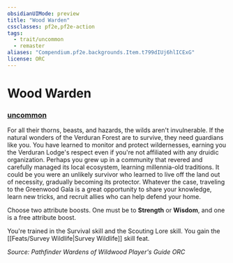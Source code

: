 ```yaml
---
obsidianUIMode: preview
title: "Wood Warden"
cssclasses: pf2e,pf2e-action
tags:
  - trait/uncommon
  - remaster
aliases: "Compendium.pf2e.backgrounds.Item.t799dIUj6hlICExG"
license: ORC
---
```

# Wood Warden

### [uncommon](uncommon "Uncommon Rarity Trait")






For all their thorns, beasts, and hazards, the wilds aren't invulnerable. If the natural wonders of the Verduran Forest are to survive, they need guardians like you. You have learned to monitor and protect wildernesses, earning you the Verduran Lodge's respect even if you're not affiliated with any druidic organization. Perhaps you grew up in a community that revered and carefully managed its local ecosystem, learning millennia-old traditions. It could be you were an unlikely survivor who learned to live off the land out of necessity, gradually becoming its protector. Whatever the case, traveling to the Greenwood Gala is a great opportunity to share your knowledge, learn new tricks, and recruit allies who can help defend your home.

Choose two attribute boosts. One must be to **Strength** or **Wisdom**, and one is a free attribute boost.

You're trained in the Survival skill and the Scouting Lore skill. You gain the [[Feats/Survey Wildlife|Survey Wildlife]] skill feat.

*Source: Pathfinder Wardens of Wildwood Player's Guide*
*ORC*